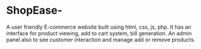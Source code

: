 # ShopEase-
A user friendly E-commerce website built using html, css, js, php. It has an interface for product viewing, add to cart system, bill generation. An admin panel also to see customer interaction and manage add or remove products.
